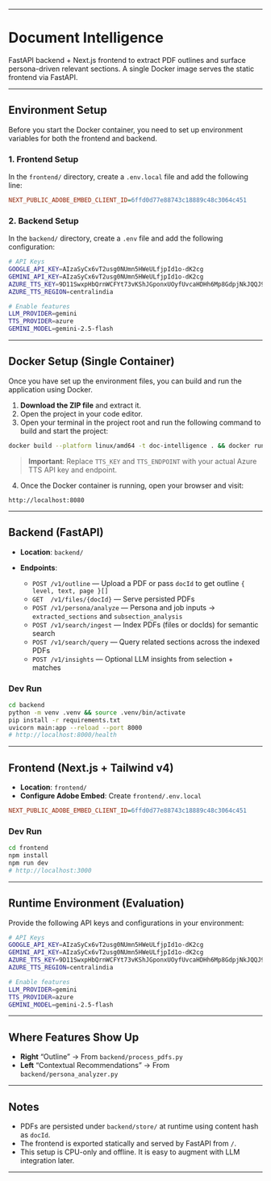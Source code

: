 

---

# Document Intelligence

FastAPI backend + Next.js frontend to extract PDF outlines and surface persona-driven relevant sections. A single Docker image serves the static frontend via FastAPI.

---

## Environment Setup

Before you start the Docker container, you need to set up environment variables for both the frontend and backend.

### 1. **Frontend Setup**

In the `frontend/` directory, create a `.env.local` file and add the following line:

```ini
NEXT_PUBLIC_ADOBE_EMBED_CLIENT_ID=6ffd0d77e88743c18889c48c3064c451
```

### 2. **Backend Setup**

In the `backend/` directory, create a `.env` file and add the following configuration:

```bash
# API Keys
GOOGLE_API_KEY=AIzaSyCx6vT2usg0NUmn5HWeULfjpId1o-dK2cg
GEMINI_API_KEY=AIzaSyCx6vT2usg0NUmn5HWeULfjpId1o-dK2cg
AZURE_TTS_KEY=9D11SwxpHbQrnWCFYt73vKShJGponxUOyfUvcaHDHh6Mp8GdpjNkJQQJ99BHACGhslBXJ3w3AAAYACOGQ9Xr
AZURE_TTS_REGION=centralindia

# Enable features  
LLM_PROVIDER=gemini
TTS_PROVIDER=azure
GEMINI_MODEL=gemini-2.5-flash
```

---

## Docker Setup (Single Container)

Once you have set up the environment files, you can build and run the application using Docker.

1. **Download the ZIP file** and extract it.
2. Open the project in your code editor.
3. Open your terminal in the project root and run the following command to build and start the project:

```bash
docker build --platform linux/amd64 -t doc-intelligence . && docker run -d --name doc-intelligence-app -e ADOBE_EMBED_API_KEY=6ffd0d77e88743c18889c48c3064c451 -e LLM_PROVIDER=gemini -e GEMINI_MODEL=gemini-2.5-flash -e TTS_PROVIDER=azure -e AZURE_TTS_KEY=TTS_KEY -e AZURE_TTS_ENDPOINT=TTS_ENDPOINT -p 8080:8080 doc-intelligence
```

> **Important**: Replace `TTS_KEY` and `TTS_ENDPOINT` with your actual Azure TTS API key and endpoint.

4. Once the Docker container is running, open your browser and visit:

```url
http://localhost:8080
```

---

## Backend (FastAPI)

* **Location**: `backend/`
* **Endpoints**:

  * `POST /v1/outline` — Upload a PDF or pass `docId` to get outline `{ level, text, page }[]`
  * `GET  /v1/files/{docId}` — Serve persisted PDFs
  * `POST /v1/persona/analyze` — Persona and job inputs → `extracted_sections` and `subsection_analysis`
  * `POST /v1/search/ingest` — Index PDFs (files or docIds) for semantic search
  * `POST /v1/search/query` — Query related sections across the indexed PDFs
  * `POST /v1/insights` — Optional LLM insights from selection + matches

### Dev Run

```bash
cd backend
python -m venv .venv && source .venv/bin/activate
pip install -r requirements.txt
uvicorn main:app --reload --port 8000
# http://localhost:8000/health
```

---

## Frontend (Next.js + Tailwind v4)

* **Location**: `frontend/`
* **Configure Adobe Embed**: Create `frontend/.env.local`

```ini
NEXT_PUBLIC_ADOBE_EMBED_CLIENT_ID=6ffd0d77e88743c18889c48c3064c451
```

### Dev Run

```bash
cd frontend
npm install
npm run dev
# http://localhost:3000
```

---

## Runtime Environment (Evaluation)

Provide the following API keys and configurations in your environment:

```bash
# API Keys
GOOGLE_API_KEY=AIzaSyCx6vT2usg0NUmn5HWeULfjpId1o-dK2cg
GEMINI_API_KEY=AIzaSyCx6vT2usg0NUmn5HWeULfjpId1o-dK2cg
AZURE_TTS_KEY=9D11SwxpHbQrnWCFYt73vKShJGponxUOyfUvcaHDHh6Mp8GdpjNkJQQJ99BHACGhslBXJ3w3AAAYACOGQ9Xr
AZURE_TTS_REGION=centralindia

# Enable features  
LLM_PROVIDER=gemini
TTS_PROVIDER=azure
GEMINI_MODEL=gemini-2.5-flash
```

---

## Where Features Show Up

* **Right** “Outline” → From `backend/process_pdfs.py`
* **Left** “Contextual Recommendations” → From `backend/persona_analyzer.py`

---

## Notes

* PDFs are persisted under `backend/store/` at runtime using content hash as `docId`.
* The frontend is exported statically and served by FastAPI from `/`.
* This setup is CPU-only and offline. It is easy to augment with LLM integration later.

---


